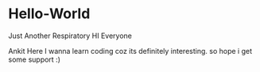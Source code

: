 # Hello-World
Just Another Respiratory
HI Everyone

Ankit Here I wanna learn coding coz its definitely interesting.
so hope i get some support :)

